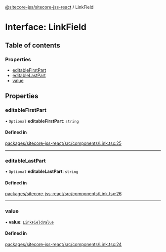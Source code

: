 [@sitecore-jss/sitecore-jss-react](../README.md) / LinkField

# Interface: LinkField

## Table of contents

### Properties

- [editableFirstPart](LinkField.md#editablefirstpart)
- [editableLastPart](LinkField.md#editablelastpart)
- [value](LinkField.md#value)

## Properties

### editableFirstPart

• `Optional` **editableFirstPart**: `string`

#### Defined in

[packages/sitecore-jss-react/src/components/Link.tsx:25](https://github.com/Sitecore/jss/blob/d93e3b5a7/packages/sitecore-jss-react/src/components/Link.tsx#L25)

___

### editableLastPart

• `Optional` **editableLastPart**: `string`

#### Defined in

[packages/sitecore-jss-react/src/components/Link.tsx:26](https://github.com/Sitecore/jss/blob/d93e3b5a7/packages/sitecore-jss-react/src/components/Link.tsx#L26)

___

### value

• **value**: [`LinkFieldValue`](LinkFieldValue.md)

#### Defined in

[packages/sitecore-jss-react/src/components/Link.tsx:24](https://github.com/Sitecore/jss/blob/d93e3b5a7/packages/sitecore-jss-react/src/components/Link.tsx#L24)
